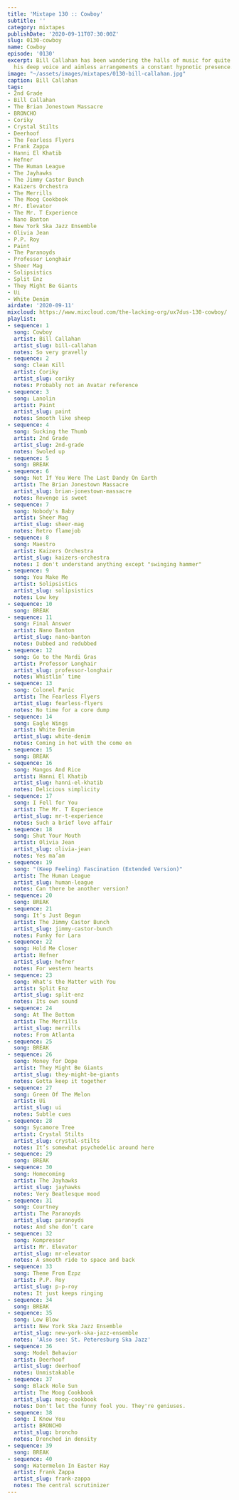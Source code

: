 ```yaml
---
title: 'Mixtape 130 :: Cowboy'
subtitle: ''
category: mixtapes
publishDate: '2020-09-11T07:30:00Z'
slug: 0130-cowboy
name: Cowboy
episode: '0130'
excerpt: Bill Callahan has been wandering the halls of music for quite some time now,
  his deep voice and aimless arrangements a constant hypnotic presence.
image: "~/assets/images/mixtapes/0130-bill-callahan.jpg"
caption: Bill Callahan
tags:
- 2nd Grade
- Bill Callahan
- The Brian Jonestown Massacre
- BRONCHO
- Coriky
- Crystal Stilts
- Deerhoof
- The Fearless Flyers
- Frank Zappa
- Hanni El Khatib
- Hefner
- The Human League
- The Jayhawks
- The Jimmy Castor Bunch
- Kaizers Orchestra
- The Merrills
- The Moog Cookbook
- Mr. Elevator
- The Mr. T Experience
- Nano Banton
- New York Ska Jazz Ensemble
- Olivia Jean
- P.P. Roy
- Paint
- The Paranoyds
- Professor Longhair
- Sheer Mag
- Solipsistics
- Split Enz
- They Might Be Giants
- Ui
- White Denim
airdate: '2020-09-11'
mixcloud: https://www.mixcloud.com/the-lacking-org/ux7dus-130-cowboy/
playlist:
- sequence: 1
  song: Cowboy
  artist: Bill Callahan
  artist_slug: bill-callahan
  notes: So very gravelly
- sequence: 2
  song: Clean Kill
  artist: Coriky
  artist_slug: coriky
  notes: Probably not an Avatar reference
- sequence: 3
  song: Lanolin
  artist: Paint
  artist_slug: paint
  notes: Smooth like sheep
- sequence: 4
  song: Sucking the Thumb
  artist: 2nd Grade
  artist_slug: 2nd-grade
  notes: Swoled up
- sequence: 5
  song: BREAK
- sequence: 6
  song: Not If You Were The Last Dandy On Earth
  artist: The Brian Jonestown Massacre
  artist_slug: brian-jonestown-massacre
  notes: Revenge is sweet
- sequence: 7
  song: Nobody's Baby
  artist: Sheer Mag
  artist_slug: sheer-mag
  notes: Retro flamejob
- sequence: 8
  song: Maestro
  artist: Kaizers Orchestra
  artist_slug: kaizers-orchestra
  notes: I don't understand anything except "swinging hammer"
- sequence: 9
  song: You Make Me
  artist: Solipsistics
  artist_slug: solipsistics
  notes: Low key
- sequence: 10
  song: BREAK
- sequence: 11
  song: Final Answer
  artist: Nano Banton
  artist_slug: nano-banton
  notes: Dubbed and redubbed
- sequence: 12
  song: Go to the Mardi Gras
  artist: Professor Longhair
  artist_slug: professor-longhair
  notes: Whistlin’ time
- sequence: 13
  song: Colonel Panic
  artist: The Fearless Flyers
  artist_slug: fearless-flyers
  notes: No time for a core dump
- sequence: 14
  song: Eagle Wings
  artist: White Denim
  artist_slug: white-denim
  notes: Coming in hot with the come on
- sequence: 15
  song: BREAK
- sequence: 16
  song: Mangos And Rice
  artist: Hanni El Khatib
  artist_slug: hanni-el-khatib
  notes: Delicious simplicity
- sequence: 17
  song: I Fell for You
  artist: The Mr. T Experience
  artist_slug: mr-t-experience
  notes: Such a brief love affair
- sequence: 18
  song: Shut Your Mouth
  artist: Olivia Jean
  artist_slug: olivia-jean
  notes: Yes ma’am
- sequence: 19
  song: "(Keep Feeling) Fascination (Extended Version)"
  artist: The Human League
  artist_slug: human-league
  notes: Can there be another version?
- sequence: 20
  song: BREAK
- sequence: 21
  song: It’s Just Begun
  artist: The Jimmy Castor Bunch
  artist_slug: jimmy-castor-bunch
  notes: Funky for Lara
- sequence: 22
  song: Hold Me Closer
  artist: Hefner
  artist_slug: hefner
  notes: For western hearts
- sequence: 23
  song: What's the Matter with You
  artist: Split Enz
  artist_slug: split-enz
  notes: Its own sound
- sequence: 24
  song: At The Bottom
  artist: The Merrills
  artist_slug: merrills
  notes: From Atlanta
- sequence: 25
  song: BREAK
- sequence: 26
  song: Money for Dope
  artist: They Might Be Giants
  artist_slug: they-might-be-giants
  notes: Gotta keep it together
- sequence: 27
  song: Green Of The Melon
  artist: Ui
  artist_slug: ui
  notes: Subtle cues
- sequence: 28
  song: Sycamore Tree
  artist: Crystal Stilts
  artist_slug: crystal-stilts
  notes: It’s somewhat psychedelic around here
- sequence: 29
  song: BREAK
- sequence: 30
  song: Homecoming
  artist: The Jayhawks
  artist_slug: jayhawks
  notes: Very Beatlesque mood
- sequence: 31
  song: Courtney
  artist: The Paranoyds
  artist_slug: paranoyds
  notes: And she don’t care
- sequence: 32
  song: Kompressor
  artist: Mr. Elevator
  artist_slug: mr-elevator
  notes: A smooth ride to space and back
- sequence: 33
  song: Theme From Ezpz
  artist: P.P. Roy
  artist_slug: p-p-roy
  notes: It just keeps ringing
- sequence: 34
  song: BREAK
- sequence: 35
  song: Low Blow
  artist: New York Ska Jazz Ensemble
  artist_slug: new-york-ska-jazz-ensemble
  notes: 'Also see: St. Peteresburg Ska Jazz'
- sequence: 36
  song: Model Behavior
  artist: Deerhoof
  artist_slug: deerhoof
  notes: Unmistakable
- sequence: 37
  song: Black Hole Sun
  artist: The Moog Cookbook
  artist_slug: moog-cookbook
  notes: Don't let the funny fool you. They're geniuses.
- sequence: 38
  song: I Know You
  artist: BRONCHO
  artist_slug: broncho
  notes: Drenched in density
- sequence: 39
  song: BREAK
- sequence: 40
  song: Watermelon In Easter Hay
  artist: Frank Zappa
  artist_slug: frank-zappa
  notes: The central scrutinizer
---
```


